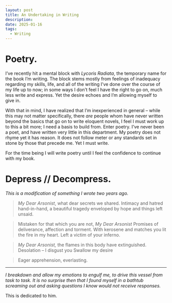 ```yaml
---
layout: post
title: An Undertaking in Writing
description: 
date: 2025-01-16
tags:
  - Writing
---
```

# Poetry.

I’ve recently hit a mental block with *Lycoris Radiata*, the temporary name for the book I’m writing. The block stems mostly from feelings of inadequacy regarding my skills, life, and all of the writing I’ve done over the course of my life up to now; in some ways I don’t feel I have the right to go on, much less write and express. Yet the desire echoes and I’m allowing myself to give in.

With that in mind, I have realized that I’m inexperienced in general – while this may not matter specifically, there *are* people whom have never written beyond the basics that go on to write eloquent novels, I feel I must work up to this a bit more; I need a basis to build from. Enter poetry. I’ve never been a poet, and have written very little in this department. My poetry does not rhyme yet it has reason. It does not follow meter or any standards set in stone by those that precede me. Yet I must write.

For the time being I will write poetry until I feel the confidence to continue with my book.

# Depress // Decompress.

*This is a modification of something I wrote two years ago.*

> *My Dear Arsonist*, what dear secrets we shared.
> Intimacy and hatred hand-in-hand, a beautiful tragedy
> enveloped by hope and things left unsaid.

> Mistaken for that which you are not, *My Dear Arsonist*
> Promises of deliverance, affection and torment.
> With kerosene and matches you lit the fire in my heart.
> Left a victim of your inferno.

> *My Dear Arsonist,* the flames in this body have extinguished.
> Desolation – I disgust you
> Swallow my desire

> Eager apprehension, everlasting.



<hr>

*I breakdown and allow my emotions to engulf me, to drive this vessel from task to task. It is no surprise then that I found myself in a bathtub screaming out and asking questions I know would not receive responses.*


This is dedicated to him.